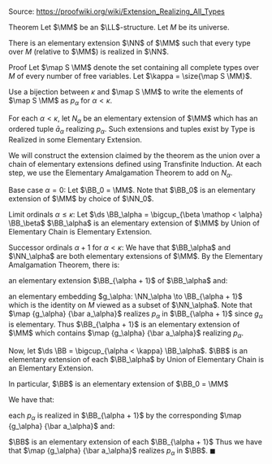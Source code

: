 # 

Source: https://proofwiki.org/wiki/Extension_Realizing_All_Types

Theorem
Let $\MM$ be an $\LL$-structure.
Let $M$ be its universe.

There is an elementary extension $\NN$ of $\MM$ such that every type over $M$ (relative to $\MM$) is realized in $\NN$.


Proof
Let $\map S \MM$ denote the set containing all complete types over $M$ of every number of free variables.
Let $\kappa = \size{\map S \MM}$.

Use a bijection between $\kappa$ and $\map S \MM$ to write the elements of $\map S \MM$ as $p_\alpha$ for $\alpha < \kappa$.

For each $\alpha < \kappa$, let $N_\alpha$ be an elementary extension of $\MM$ which has an ordered tuple $\bar a_\alpha$ realizing $p_\alpha$.
Such extensions and tuples exist by Type is Realized in some Elementary Extension.

We will construct the extension claimed by the theorem as the union over a chain of elementary extensions defined using Transfinite Induction.
At each step, we use the Elementary Amalgamation Theorem to add on $N_\alpha$.

Base case $\alpha = 0$:
Let $\BB_0 = \MM$.
Note that $\BB_0$ is an elementary extension of $\MM$ by choice of $\NN_0$.

Limit ordinals $\alpha \le \kappa$:
Let $\ds \BB_\alpha = \bigcup_{\beta \mathop < \alpha} \BB_\beta$
$\BB_\alpha$ is an elementary extension of $\MM$ by Union of Elementary Chain is Elementary Extension.

Successor ordinals $\alpha + 1$ for $\alpha < \kappa$:
We have that $\BB_\alpha$ and $\NN_\alpha$ are both elementary extensions of $\MM$.
By the Elementary Amalgamation Theorem, there is:

an elementary extension $\BB_{\alpha + 1}$ of $\BB_\alpha$
and:

an elementary embedding $g_\alpha: \NN_\alpha \to \BB_{\alpha + 1}$ which is the identity on $M$ viewed as a subset of $\NN_\alpha$.
Note that $\map {g_\alpha} {\bar a_\alpha}$ realizes $p_\alpha$ in $\BB_{\alpha + 1}$ since $g_\alpha$ is elementary.
Thus $\BB_{\alpha + 1}$ is an elementary extension of $\MM$ which contains $\map {g_\alpha} {\bar a_\alpha}$ realizing $p_\alpha$.

Now, let $\ds \BB = \bigcup_{\alpha < \kappa} \BB_\alpha$.
$\BB$ is an elementary extension of each $\BB_\alpha$ by Union of Elementary Chain is an Elementary Extension.

In particular, $\BB$ is an elementary extension of $\BB_0 = \MM$

We have that:

each $p_\alpha$ is realized in $\BB_{\alpha + 1}$ by the corresponding $\map {g_\alpha} {\bar a_\alpha}$
and:

$\BB$ is an elementary extension of each $\BB_{\alpha + 1}$
Thus we have that $\map {g_\alpha} {\bar a_\alpha}$ realizes $p_\alpha$ in $\BB$.
$\blacksquare$





